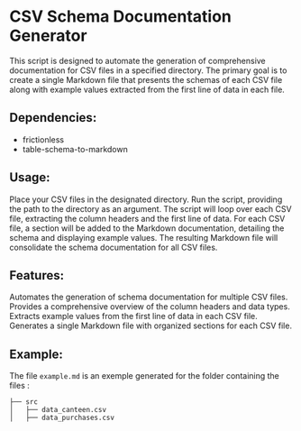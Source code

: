 # CSV Schema Documentation Generator

This script is designed to automate the generation of comprehensive documentation for CSV files in a specified directory. The primary goal is to create a single Markdown file that presents the schemas of each CSV file along with example values extracted from the first line of data in each file.


## Dependencies:
* frictionless
* table-schema-to-markdown

## Usage:

Place your CSV files in the designated directory.
Run the script, providing the path to the directory as an argument.
The script will loop over each CSV file, extracting the column headers and the first line of data.
For each CSV file, a section will be added to the Markdown documentation, detailing the schema and displaying example values.
The resulting Markdown file will consolidate the schema documentation for all CSV files.

## Features:

Automates the generation of schema documentation for multiple CSV files.
Provides a comprehensive overview of the column headers and data types.
Extracts example values from the first line of data in each CSV file.
Generates a single Markdown file with organized sections for each CSV file.

## Example:

The file `example.md` is an exemple generated for the folder containing the files :
```
├── src
│   ├── data_canteen.csv
│   ├── data_purchases.csv
```



